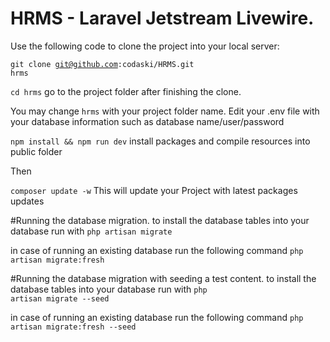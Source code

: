 # HRMS - Laravel Jetstream Livewire.

Use the following code to clone the project into your local server:

<code>git clone git@github.com:codaski/HRMS.git hrms</code>

<code>cd hrms</code> go to the project folder after finishing the clone.

You may change <code>hrms</code> with your project folder name.
Edit your .env file with your database information such as database name/user/password

<code>npm install && npm run dev</code> install packages and compile resources into public folder

Then

<code>composer update -w</code> This will update your Project with latest packages updates

#Running the database migration.
to install the database tables into your database run with <code>php artisan migrate</code>

in case of running an existing database run the following command <code>php artisan migrate:fresh</code>

#Running the database migration with seeding a test content.
to install the database tables into your database run with <code>php artisan migrate --seed</code>

in case of running an existing database run the following command <code>php artisan migrate:fresh --seed</code>
